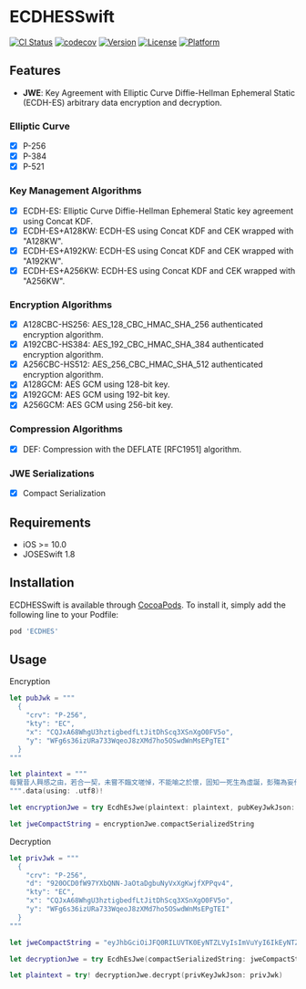 # ECDHESSwift

[![CI Status](https://travis-ci.com/104corp/JOSE-ECDH-ES-Swift.svg?branch=master&style=flat)](https://travis-ci.com/104corp/JOSE-ECDH-ES-Swift)
[![codecov](https://codecov.io/gh/104corp/JOSE-ECDH-ES-Swift/branch/master/graph/badge.svg)](https://codecov.io/gh/104corp/JOSE-ECDH-ES-Swift)
[![Version](https://img.shields.io/cocoapods/v/ECDHESSwift.svg?style=flat)](https://cocoapods.org/pods/ECDHESSwift)
[![License](https://img.shields.io/cocoapods/l/ECDHESSwift.svg?style=flat)](https://cocoapods.org/pods/ECDHESSwift)
[![Platform](https://img.shields.io/cocoapods/p/ECDHESSwift.svg?style=flat)](https://cocoapods.org/pods/ECDHESSwift)

## Features

- **JWE**: Key Agreement with Elliptic Curve Diffie-Hellman Ephemeral Static (ECDH-ES) arbitrary data encryption and decryption.

### Elliptic Curve

- [x] P-256
- [x] P-384
- [x] P-521

### Key Management Algorithms

- [x] ECDH-ES: Elliptic Curve Diffie-Hellman Ephemeral Static key agreement using Concat KDF.
- [x] ECDH-ES+A128KW: ECDH-ES using Concat KDF and CEK wrapped with "A128KW".
- [x] ECDH-ES+A192KW: ECDH-ES using Concat KDF and CEK wrapped with "A192KW".
- [x] ECDH-ES+A256KW: ECDH-ES using Concat KDF and CEK wrapped with "A256KW".

### Encryption Algorithms

- [x] A128CBC-HS256: AES_128_CBC_HMAC_SHA_256 authenticated encryption algorithm.
- [x] A192CBC-HS384: AES_192_CBC_HMAC_SHA_384 authenticated encryption algorithm.
- [x] A256CBC-HS512: AES_256_CBC_HMAC_SHA_512 authenticated encryption algorithm.
- [x] A128GCM: AES GCM using 128-bit key.
- [x] A192GCM: AES GCM using 192-bit key.
- [x] A256GCM: AES GCM using 256-bit key.

### Compression Algorithms

- [x] DEF: Compression with the DEFLATE [RFC1951] algorithm.

### JWE Serializations

- [x] Compact Serialization

## Requirements

- iOS >= 10.0 
- JOSESwift 1.8

## Installation

ECDHESSwift is available through [CocoaPods](https://cocoapods.org). To install
it, simply add the following line to your Podfile:

```ruby
pod 'ECDHES'
```

## Usage

Encryption
```swift
let pubJwk = """
  {
    "crv": "P-256",
    "kty": "EC",
    "x": "CQJxA68WhgU3hztigbedfLtJitDhScq3XSnXgO0FV5o",
    "y": "WFg6s36izURa733WqeoJ8zXMd7ho5OSwdWnMsEPgTEI"
  }
"""

let plaintext = """
每覽昔人興感之由，若合一契，未嘗不臨文嗟悼，不能喻之於懷，固知一死生為虛誕，彭殤為妄作。後之視今，亦猶今之視昔，悲夫！故列時人，錄其所述，雖世殊事異，所以興懷，其致一也。後之覽者，亦將有感於斯文。
""".data(using: .utf8)!

let encryptionJwe = try EcdhEsJwe(plaintext: plaintext, pubKeyJwkJson: pubJwk, headerDic: ["alg": "ECDH-ES+A256KW", "enc": "A256GCM"])

let jweCompactString = encryptionJwe.compactSerializedString

```


Decryption
```swift
let privJwk = """
  {
    "crv": "P-256",
    "d": "920OCD0fW97YXbQNN-JaOtaDgbuNyVxXgKwjfXPPqv4",
    "kty": "EC",
    "x": "CQJxA68WhgU3hztigbedfLtJitDhScq3XSnXgO0FV5o",
    "y": "WFg6s36izURa733WqeoJ8zXMd7ho5OSwdWnMsEPgTEI"
  }
"""

let jweCompactString = "eyJhbGciOiJFQ0RILUVTK0EyNTZLVyIsImVuYyI6IkEyNTZHQ00iLCJlcGsiOnsieSI6IkgwX1JwdTBqaHpjcVdiaFRiNjg0OVcyZV9xQkxIVFNXSnVYQVYyRjRmeGsiLCJraWQiOiIxQUJBM0UxOS00RTlFLTRFNTAtOTAxOC01NDY5OTExMEY2NTciLCJrdHkiOiJFQyIsImNydiI6IlAtMjU2IiwieCI6IkIxUGxLWW10ekdUemFUT2FPd1F1aEVKOXFFNDIyVVpEaHlWNHZkSGpZdlkifX0.eD9Mxp9SBS6QMRh-rP-shwmM0fCj34ZHDUBjdADgndl_J4qIk60OWA.P_pq05ZWReabvX1a.a9YuXgj1EI-DOgWq8da8H8c1P7Qn4LMiJt81My3uC9SmV9NHY6vKtqFVlB1TLHdJ7niT68Gd_T5ow_K_BUOm57armWx9UAaTBLV8gWETRhtmF7vCEPZEVIrK07aTHRvhkF57BBlgeMbpIfuXAL8Ks_S5Y_0WkzjBfpMCx0y7I4UPUYc6aaJLxkDlz0L54HiPpJD7jx1ExPZ_b6QHVbLHnQrywOPBZXbRIax-g8GuTW1MYhazIoKyStSmImHJxMBiA5OkfxuGaiLiz8_UpUyDqEbFDYJl_gDm-ePZbNhcM46XFL0SQidNOmcrmzXMjOMNDTpG3zVCg05EkM7Ztm-bIuOSRAWwYDLc92cDlSCzfH_77p3UWhMiRZicrrLULUXnkKi-gOeg.TOEKC6oNaaND_Etb5qxt5A"

let decryptionJwe = try EcdhEsJwe(compactSerializedString: jweCompactString)

let plaintext = try! decryptionJwe.decrypt(privKeyJwkJson: privJwk)

```

